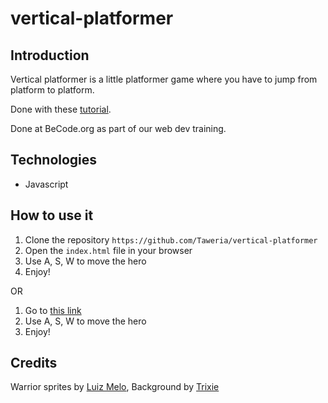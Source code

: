 # vertical-platformer

## Introduction
Vertical platformer is a little platformer game where you have to jump from platform to platform.

Done with these [tutorial](https://www.youtube.com/watch?v=rTVoyWu8r6g). 

Done at BeCode.org as part of our web dev training.

## Technologies

- Javascript

## How to use it

1. Clone the repository `https://github.com/Taweria/vertical-platformer`
2. Open the `index.html` file in your browser
3. Use A, S, W to move the hero
4. Enjoy!

OR 

1. Go to [this link](https://taweria.github.io/vertical-platformer/)
2. Use A, S, W to move the hero
3. Enjoy!

## Credits

Warrior sprites by [Luiz Melo](https://luizmelo.itch.io/medieval-king-pack-2),
Background by [Trixie](https://trixelized.itch.io/starstring-fields)


